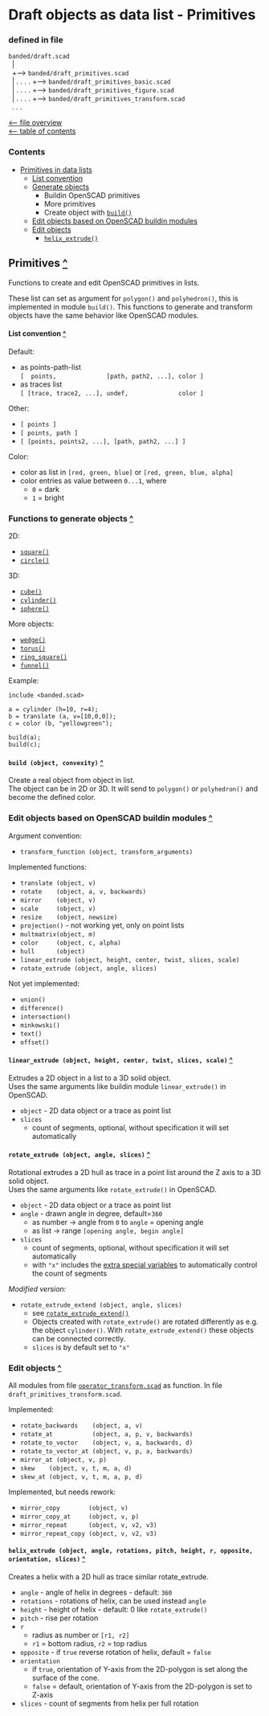 Draft objects as data list - Primitives
=======================================

### defined in file
`banded/draft.scad`\
` `| \
` `+--> `banded/draft_primitives.scad`\
` `| . . . . +--> `banded/draft_primitives_basic.scad`\
` `| . . . . +--> `banded/draft_primitives_figure.scad`\
` `| . . . . +--> `banded/draft_primitives_transform.scad`\
` `. . .

[<-- file overview](file_overview.md)\
[<-- table of contents](contents.md)

### Contents
[contents]: #contents "Up to Contents"
- [Primitives in data lists](#primitives-)
  - [List convention](#list-convention-)
  - [Generate objects](#functions-to-generate-objects-)
    - Buildin OpenSCAD primitives
    - More primitives
    - Create object with [`build()`][build]
  - [Edit objects based on OpenSCAD buildin modules](#edit-objects-based-on-openscad-buildin-modules-)
  - [Edit objects](#edit-objects-)
    - [`helix_extrude()`][helix_extrude]


Primitives [^][contents]
------------------------

Functions to create and edit OpenSCAD primitives in lists.

These list can set as argument for `polygon()` and `polyhedron()`,
this is implemented in module `build()`.
This functions to generate and transform objects have the same behavior
like OpenSCAD modules.

#### List convention [^][contents]
Default:
- as points-path-list\
  `[  points,              [path, path2, ...], color ]`
- as traces list\
  `[ [trace, trace2, ...], undef,              color ]`

Other:
- `[ points ]`
- `[ points, path ]`
- `[ [points, points2, ...], [path, path2, ...] ]`

Color:
- color as list in `[red, green, blue]` or `[red, green, blue, alpha]`
- color entries as value between `0...1`, where
  - `0` = dark
  - `1` = bright

### Functions to generate objects [^][contents]

2D:
- [`square()`](extend.md#square_extend-size-center-align-)
- [`circle()`](extend.md#circle_extend-r-angle-slices-piece-outer-align-d-)

3D:
- [`cube()`](extend.md#square_extend-size-center-align-)
- [`cylinder()`](extend.md#cylinder_extend-h-r1-r2-center-r-d-d1-d2-angle-slices-piece-outer-align-)
- [`sphere()`](extend.md#sphere_extend-r-d-align-)

More objects:
- [`wedge()`](object.md#wedge-v_min-v_max-v2_min-v2_max-)
- [`torus()`](object.md#torus-r-w-ri-ro-angle-center-fn_ring-align-)
- [`ring_square()`](object.md#ring_square-h-r-w-ri-ro-angle-center-d-di-do-align-)
- [`funnel()`](object.md#funnel-h-ri1-ri2-ro1-ro2-w-angle-di1-di2-do1-do2-align-)

Example:
```OpenSCAD
include <banded.scad>

a = cylinder (h=10, r=4);
b = translate (a, v=[10,0,0]);
c = color (b, "yellowgreen");

build(a);
build(c);
```

#### `build (object, convexity)` [^][contents]
[build]: #build-object-convexity-
Create a real object from object in list.\
The object can be in 2D or 3D.
It will send to `polygon()` or `polyhedron()` and become the defined color.


### Edit objects based on OpenSCAD buildin modules [^][contents]
Argument convention:
- `transform_function (object, transform_arguments)`

Implemented functions:
- `translate (object, v)`
- `rotate    (object, a, v, backwards)`
- `mirror    (object, v)`
- `scale     (object, v)`
- `resize    (object, newsize)`
- `projection()` - not working yet, only on point lists
- `multmatrix(object, m)`
- `color     (object, c, alpha)`
- `hull      (object)`
- `linear_extrude (object, height, center, twist, slices, scale)`
- `rotate_extrude (object, angle, slices)`

Not yet implemented:
- `union()`
- `difference()`
- `intersection()`
- `minkowski()`
- `text()`
- `offset()`

#### `linear_extrude (object, height, center, twist, slices, scale)` [^][contents]
[linear_extrude]: #linear_extrude-object-height-center-twist-slices-scale-
Extrudes a 2D object in a list to a 3D solid object.\
Uses the same arguments like buildin module `linear_extrude()` in OpenSCAD.
- `object` - 2D data object or a trace as point list
- `slices`
   - count of segments, optional, without specification it will set automatically

#### `rotate_extrude (object, angle, slices)` [^][contents]
[rotate_extrude]: #rotate_extrude-object-angle-slices-
Rotational extrudes a 2D hull as trace in a point list
around the Z axis to a 3D solid object.\
Uses the same arguments like `rotate_extrude()` in OpenSCAD.
- `object` - 2D data object or a trace as point list
- `angle` - drawn angle in degree, default=`360`
  - as number -> angle from `0` to `angle` = opening angle
  - as list   -> range `[opening angle, begin angle]`
- `slices`
   - count of segments, optional, without specification it will set automatically
   - with `"x"` includes the [extra special variables](extend.md#special-variables-)
     to automatically control the count of segments

_Modified version:_
- `rotate_extrude_extend (object, angle, slices)`
  - see [`rotate_extrude_extend()`](extend.md#rotate_extrude_extend-angle-convexity-)
  - Objects created with `rotate_extrude()` are rotated differently
    as e.g. the object `cylinder()`.
    With `rotate_extrude_extend()` these objects can be connected correctly.
  - `slices` is by default set to `"x"`

### Edit objects [^][contents]

All modules from file
[`operator_transform.scad`](operator.md#transform-operator- "Transform operator for affine transformations")
as function.
In file `draft_primitives_transform.scad`.

Implemented:
- `rotate_backwards    (object, a, v)`
- `rotate_at           (object, a, p, v, backwards)`
- `rotate_to_vector    (object, v, a, backwards, d)`
- `rotate_to_vector_at (object, v, p, a, backwards)`
- `mirror_at (object, v, p)`
- `skew    (object, v, t, m, a, d)`
- `skew_at (object, v, t, m, a, p, d)`

Implemented, but needs rework:
- `mirror_copy        (object, v)`
- `mirror_copy_at     (object, v, p)`
- `mirror_repeat      (object, v, v2, v3)`
- `mirror_repeat_copy (object, v, v2, v3)`

#### `helix_extrude (object, angle, rotations, pitch, height, r, opposite, orientation, slices)` [^][contents]
[helix_extrude]: #helix_extrude-object-angle-rotations-pitch-height-r-opposite-orientation-slices-
Creates a helix with a 2D hull as trace similar rotate_extrude.
- `angle`     - angle of helix in degrees - default: `360`
- `rotations` - rotations of helix, can be used instead `angle`
- `height`    - height of helix - default: 0 like `rotate_extrude()`
- `pitch`     - rise per rotation
- `r`
  - radius as number or `[r1, r2]`
  - `r1` = bottom radius, `r2` = top radius
- `opposite`  - if `true` reverse rotation of helix, default = `false`
- `orientation`
  - if `true`, orientation of Y-axis from the 2D-polygon is set along the surface of the cone.
  - `false` = default, orientation of Y-axis from the 2D-polygon is set to Z-axis
- `slices`    - count of segments from helix per full rotation
